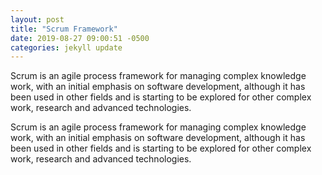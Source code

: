 ```yaml
---
layout: post
title: "Scrum Framework"
date: 2019-08-27 09:00:51 -0500
categories: jekyll update
---
```


Scrum is an agile process framework for managing complex knowledge work, with an initial emphasis on software development, although it has been used in other fields and is starting to be explored for other complex work, research and advanced technologies.

Scrum is an agile process framework for managing complex knowledge work, with an initial emphasis on software development, although it has been used in other fields and is starting to be explored for other complex work, research and advanced technologies.
